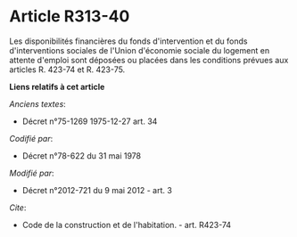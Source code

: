# Article R313-40

Les disponibilités financières du fonds d'intervention et du fonds d'interventions sociales de l'Union d'économie sociale du
logement en attente d'emploi sont déposées ou placées dans les conditions prévues aux articles R. 423-74 et R. 423-75.

**Liens relatifs à cet article**

_Anciens textes_:

  - Décret n°75-1269 1975-12-27 art. 34

_Codifié par_:

  - Décret n°78-622 du 31 mai 1978

_Modifié par_:

  - Décret n°2012-721 du 9 mai 2012 - art. 3

_Cite_:

  - Code de la construction et de l'habitation. - art. R423-74
